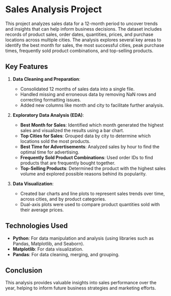 # Sales Analysis Project

This project analyzes sales data for a 12-month period to uncover trends and insights that can help inform business decisions. The dataset includes records of product sales, order dates, quantities, prices, and purchase locations across multiple cities. The analysis explores several key areas to identify the best month for sales, the most successful cities, peak purchase times, frequently sold product combinations, and top-selling products.

## Key Features

1. **Data Cleaning and Preparation**: 
   - Consolidated 12 months of sales data into a single file.
   - Handled missing and erroneous data by removing NaN rows and correcting formatting issues.
   - Added new columns like month and city to facilitate further analysis.

2. **Exploratory Data Analysis (EDA)**:
   - **Best Month for Sales**: Identified which month generated the highest sales and visualized the results using a bar chart.
   - **Top Cities for Sales**: Grouped data by city to determine which locations sold the most products.
   - **Best Time for Advertisements**: Analyzed sales by hour to find the optimal time for advertising.
   - **Frequently Sold Product Combinations**: Used order IDs to find products that are frequently bought together.
   - **Top-Selling Products**: Determined the product with the highest sales volume and explored possible reasons behind its popularity.

3. **Data Visualization**:
   - Created bar charts and line plots to represent sales trends over time, across cities, and by product categories.
   - Dual-axis plots were used to compare product quantities sold with their average prices.

## Technologies Used

- **Python**: For data manipulation and analysis (using libraries such as Pandas, Matplotlib, and Seaborn).
- **Matplotlib**: For data visualization.
- **Pandas**: For data cleaning, merging, and grouping.

## Conclusion

This analysis provides valuable insights into sales performance over the year, helping to inform future business strategies and marketing efforts.

